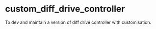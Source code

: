 # custom_diff_drive_controller
To dev and maintain a version of diff drive controller with customisation.
